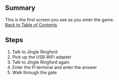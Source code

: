 ## Summary
This is the first screen you see as you enter the game.\
[Back to Table of Contents](../../)

## Steps
1. Talk to Jingle Ringford
2. Pick up the USB WiFi adapter
3. Talk to Jingle Ringford again
4. Enter the Pi terminal and enter the answer
5. Walk through the gate
